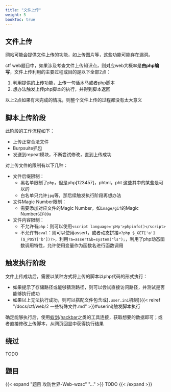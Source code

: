```yaml
---
title: "文件上传" 
weight: 5
bookToc: true
---
```


## 文件上传

网站可能会提供文件上传的功能，如上传图片等，这些功能可能存在漏洞。

ctf web题目中，如果涉及考查文件上传知识点，则对应web大概率是**由php编写**，文件上传利用的主要过程或目的是以下全部2点：
1. 利用提供的上传功能，上传一句话木马或者php脚本
2. 想办法触发上传php脚本的执行，并得到脚本返回

以上2点如果有未完成的情况，则整个文件上传的过程都没有太大意义

## 脚本上传阶段

此阶段的工作流程如下：
- 上传正常合法文件
- Burpsuite抓包
- 发送到repeat模块，不断尝试修改，直到上传成功

对上传文件的限制有以下几种：
- 文件后缀限制：
    - 黑名单限制了`php`，但是php[123457]，phtml，pht 这些其中的某些是可以的
    - 白名单只允许`jpg`等，那后续触发执行阶段再想办法
- 文件Magic Number限制：
    - 需要添加对应文件的Magic Number，如`image/gif`的Magic Number`GIF89a`
- 文件内容限制：
    - 不允许有`php`：则可以使用`<script language='pHp'>phpinfo()</script>`
    - 不允许有`eval`：则可以使用assert，或者动态拼接`<?php $_GET['a']($_POST['b'])?>`，利用`?a=assert&b=system("ls");`，利用了php动态函数调用特性，允许使用变量作为函数名进行函数调用

## 触发执行阶段

文件上传成功后，需要以某种方式将上传的脚本以php代码的形式执行：
- 如果提示了存储路径或能够猜测路径，则可以尝试直接访问路径，并测试是否能够执行成功
- 如果以上无法执行成功，则可以搭配文件包含或[`.user.ini`机制]({{< relref "/docs/ctf/web/2 一些特殊文件.md" >}}#userini)触发脚本执行

确定能够执行后，使用[蚁剑](https://github.com/AntSwordProject/antSword)/[hackbar](https://chromewebstore.google.com/detail/hackbar/ginpbkfigcoaokgflihfhhmglmbchinc)之类的工具连接，获取想要的数据即可；或者直接修改上传脚本，从网页回显中获得执行结果

## 绕过

TODO

## 题目

{{< expand "题目 攻防世界-Web-wzsc" "..." >}}
TODO
{{< /expand >}}